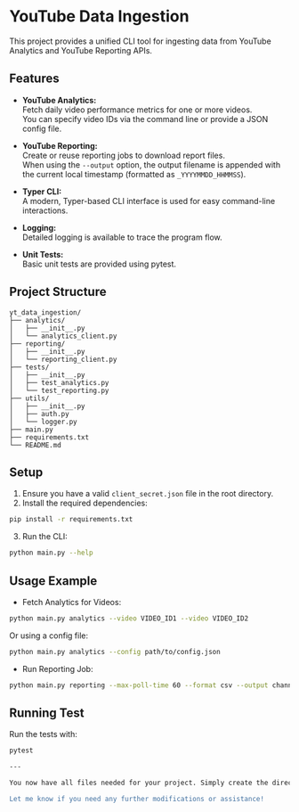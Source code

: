 # YouTube Data Ingestion

This project provides a unified CLI tool for ingesting data from YouTube Analytics and YouTube Reporting APIs.

## Features

- **YouTube Analytics:**  
  Fetch daily video performance metrics for one or more videos.  
  You can specify video IDs via the command line or provide a JSON config file.

- **YouTube Reporting:**  
  Create or reuse reporting jobs to download report files.  
  When using the `--output` option, the output filename is appended with the current local timestamp (formatted as `_YYYYMMDD_HHMMSS`).

- **Typer CLI:**  
  A modern, Typer-based CLI interface is used for easy command-line interactions.

- **Logging:**  
  Detailed logging is available to trace the program flow.

- **Unit Tests:**  
  Basic unit tests are provided using pytest.

## Project Structure

```
yt_data_ingestion/
├── analytics/
│   ├── __init__.py
│   └── analytics_client.py
├── reporting/
│   ├── __init__.py
│   └── reporting_client.py
├── tests/
│   ├── __init__.py
│   ├── test_analytics.py
│   └── test_reporting.py
├── utils/
│   ├── __init__.py
│   ├── auth.py
│   └── logger.py
├── main.py
├── requirements.txt
└── README.md
```

## Setup

1. Ensure you have a valid `client_secret.json` file in the root directory.
2. Install the required dependencies:
  ```bash
  pip install -r requirements.txt
  ```
3. Run the CLI:
  ```bash
  python main.py --help
  ```

## Usage Example
- Fetch Analytics for Videos:

```bash
python main.py analytics --video VIDEO_ID1 --video VIDEO_ID2
```
Or using a config file:
```bash
python main.py analytics --config path/to/config.json
```
- Run Reporting Job:
```bash
python main.py reporting --max-poll-time 60 --format csv --output channel_basic_a2 --report-type-id channel_basic_a2
```

## Running Test
Run the tests with:
```bash
pytest

---

You now have all files needed for your project. Simply create the directory structure, add each file with the content provided, and you'll be ready to run the application and tests.

Let me know if you need any further modifications or assistance!